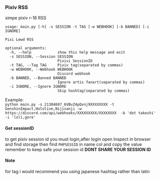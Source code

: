 ### Pixiv RSS
simpe pixiv r-18 RSS  
```
usage: main.py [-h] -s SESSION -t TAG [-w WEBHOOK] [-b BANNED] [-i IGNORE]

Pixi Lewd RSS

optional arguments:
  -h, --help            show this help message and exit
  -s SESSION, --Session SESSION
                        Pixivi SessionID
  -t TAG, --Tag TAG     Pixiv tag(separated by commas)
  -w WEBHOOK, --Webhook WEBHOOK
                        Discord webhook
  -b BANNED, --Banned BANNED
                        Ignore artis fanart(separated by commas)
  -i IGNORE, --Ignore IGNORE
                        Skip hashtag(separated by commas)
```
Example:  
`python main.py -s 21304697_6VBvZ4pQvnj9XXXXXXXX -t GenshinImpact,Hololive,Nijisanji -w https://discord.com/api/webhooks/XXXXXXXXX/XXXXXXXX  -b 'dot takeshi' -i 'loli,gore'`

#### Get sessionID
to get pixiv session id you must login,after login open Inspect in browser and find storage then find `PHPSESSID` in name col and copy the value  
remember to keep safe your session id **DONT SHARE YOUR SESSION ID**

#### Note
for tag i would recommend you using japanese hashtag rather than latin